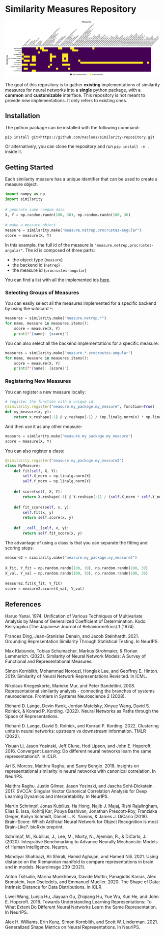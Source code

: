 # Similarity Measures Repository


![Backend metrics](https://github.com/nacloos/similarity-repository/blob/main/implemented_measures.png)


The goal of this repository is to gather **existing**  implementations of similarity measures for neural networks into a **single** python package, with a **common** and **customizable** interface. This repository is not meant to provide new implementations. It only refers to existing ones.


## Installation
The python package can be installed with the following command:
```
pip install git+https://github.com/nacloos/similarity-repository.git
```
Or alternatively, you can clone the repository and run `pip install -e .` inside it.


## Getting Started

Each similarity measure has a unique identifier that can be used to create a measure object.

```python
import numpy as np
import similarity

# generate some random data
X, Y = np.random.randn(100, 30), np.random.randn(100, 30)

# make a measure object
measure = similarity.make("measure.netrep.procrustes-angular")
score = measure(X, Y)
```

In this example, the full id of the measure is `"measure.netrep.procrustes-angular"`. The id is composed of three parts: 
* the object type (`measure`)
* the backend id (`netrep`)
* the measure id (`procrustes-angular`)

You can find a list with all the implemented ids [here](similarity/types/__init__.py).


### Selecting Groups of Measures

You can easily select all the measures implemented for a specific backend by using the wildcard `*`:
```python
measures = similarity.make("measure.netrep.*")
for name, measure in measures.items():
    score = measure(X, Y)
    print(f"{name}: {score}")
```

You can also select all the backend implementations for a specific measure:
```python
measures = similarity.make("measure.*.procrustes-angular")
for name, measure in measures.items():
    score = measure(X, Y)
    print(f"{name}: {score}")
```

### Registering New Measures

You can register a new measure locally:
```python
# register the function with a unique id
@similarity.register("measure.my_package.my_measure", function=True)
def my_measure(x, y):
    return x.reshape(-1) @ y.reshape(-1) / (np.linalg.norm(x) * np.linalg.norm(y))
```

And then use it as any other measure:
```python
measure = similarity.make("measure.my_package.my_measure")
score = measure(X, Y)
```

You can also register a class:
```python
@similarity.register("measure.my_package.my_measure2")
class MyMeasure:
    def fit(self, X, Y):
        self.X_norm = np.linalg.norm(X)
        self.Y_norm = np.linalg.norm(Y)

    def score(self, X, Y):
        return X.reshape(-1) @ Y.reshape(-1) / (self.X_norm * self.Y_norm)

    def fit_score(self, x, y):
        self.fit(x, y)
        return self.score(x, y)

    def __call__(self, x, y):
        return self.fit_score(x, y)
```

The advantage of using a class is that you can separate the fitting and scoring steps:
```python
measure2 = similarity.make("measure.my_package.my_measure2")

X_fit, Y_fit = np.random.randn(100, 30), np.random.randn(100, 30)
X_val, Y_val = np.random.randn(100, 30), np.random.randn(100, 30)

measure2.fit(X_fit, Y_fit)
score = measure2.score(X_val, Y_val)
```

<!-- ## Contributing
See backend folder for examples of how to register new measures. -->


 ## References
Haruo Yanai. 1974. Unification of Various Techniques of Multivariate Analysis by Means of Generalized Coefficient of Determination. Kodo Keiryogaku (The Japanese Journal of Behaviormetrics) 1 (1974).

Frances Ding, Jean-Stanislas Denain, and Jacob Steinhardt. 2021. Grounding Representation Similarity Through Statistical Testing. In NeurIPS.

Max Klabunde, Tobias Schumacher, Markus Strohmaier, & Florian Lemmerich. (2023). Similarity of Neural Network Models: A Survey of Functional and Representational Measures.

Simon Kornblith, Mohammad Norouzi, Honglak Lee, and Geoffrey E. Hinton. 2019. Similarity of Neural Network Representations Revisited. In ICML.

Nikolaus Kriegeskorte, Marieke Mur, and Peter Bandettini. 2008. Representational similarity analysis - connecting the branches of systems neuroscience. Frontiers in Systems Neuroscience 2 (2008).

Richard D. Lange, Devin Kwok, Jordan Matelsky, Xinyue Wang, David S. Rolnick, & Konrad P. Kording. (2022). Neural Networks as Paths through the Space of Representations.

Richard D. Lange, David S. Rolnick, and Konrad P. Kording. 2022. Clustering units in neural networks: upstream vs downstream information. TMLR (2022).

Yixuan Li, Jason Yosinski, Jeff Clune, Hod Lipson, and John E. Hopcroft. 2016. Convergent Learning: Do different neural networks learn the same representations?. In ICLR.

Ari S. Morcos, Maithra Raghu, and Samy Bengio. 2018. Insights on representational similarity in neural networks with canonical correlation. In NeurIPS.

Maithra Raghu, Justin Gilmer, Jason Yosinski, and Jascha Sohl-Dickstein. 2017. SVCCA: Singular Vector Canonical Correlation Analysis for Deep Learning Dynamics and Interpretability. In NeurIPS.

Martin Schrimpf, Jonas Kubilius, Ha Hong, Najib J. Majaj, Rishi Rajalingham, Elias B. Issa, Kohitĳ Kar, Pouya Bashivan, Jonathan Prescott-Roy, Franziska Geiger, Kailyn Schmidt, Daniel L. K. Yamins, & James J. DiCarlo (2018). Brain-Score: Which Artificial Neural Network for Object Recognition is most Brain-Like?. bioRxiv preprint.

Schrimpf, M., Kubilius, J., Lee, M., Murty, N., Ajemian, R., & DiCarlo, J. (2020). Integrative Benchmarking to Advance Neurally Mechanistic Models of Human Intelligence. Neuron.

Mahdiyar Shahbazi, Ali Shirali, Hamid Aghajan, and Hamed Nili. 2021. Using distance on the Riemannian manifold to compare representations in brain and in models. NeuroImage 239 (2021).

Anton Tsitsulin, Marina Munkhoeva, Davide Mottin, Panagiotis Karras, Alex Bronstein, Ivan Oseledets, and Emmanuel Mueller. 2020. The Shape of Data: Intrinsic Distance for Data Distributions. In ICLR.

Liwei Wang, Lunjia Hu, Jiayuan Gu, Zhiqiang Hu, Yue Wu, Kun He, and John E. Hopcroft. 2018. Towards Understanding Learning Representations: To What Extent Do Different Neural Networks Learn the Same Representation. In NeurIPS.

Alex H. Williams, Erin Kunz, Simon Kornblith, and Scott W. Linderman. 2021. Generalized Shape Metrics on Neural Representations. In NeurIPS.

